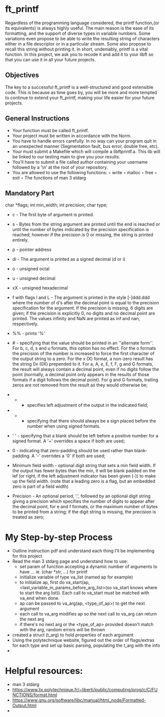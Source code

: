 # ft_printf

Regardless of the programming language considered, the printf function,(or its equivalents)
is always highly useful. The main reason is the ease of its formatting, and the
support of diverse types in variable numbers. Some variations even propose to be able to
write the resulting string of characters either in a file descriptor or in a particular stream.
Some also propose to recall this string without printing it. In short, undeniably, printf
is a vital function. In this project, we ask you to recode it and add it to your libft so that you can use it in all your future projects.

## Objectives
The key to a successful ft_printf is a well-structured and good extensible code. This
is because as time goes by, you will be more and more tempted to continue to extend
your ft_printf, making your life easier for your future projects.

## General Instructions
* Your function must be called ft_printf.
* Your project must be written in accordance with the Norm.
* You have to handle errors carefully. In no way can your program quit in an unexpected
manner (Segmentation fault, bus error, double free, etc).
* Your must submit a Makefile which will compile a libftprintf.a. This lib will be
linked to our testing main to give you your results.
* You’ll have to submit a file called author containing your username followed by a
’\n’ at the root of your repository.
* You are allowed to use the following functions:
    ◦ write
    ◦ malloc
    ◦ free
    ◦ exit
    ◦ The functions of man 3 stdarg

## Mandatory Part
char		*flags;
int			min_width;
int			precision;
char		type;
* c - The first byte of argument is printed.
* s - Bytes from the string argument are printed until the end is reached or until the number of bytes indicated by the precision specification is reached; however if the precision is 0 or missing, the string is printed entirely.
* p - pointer address

* di - The argument is printed as a signed decimal (d or i)
* o - unsigned octal
* u - unsigned decimal
* xX - unsigned hexadecimal

* f with flags l and L - The argument is printed in the style [-]ddd.ddd where the number of d's after the decimal point is equal to the precision specification for the argument.  If the precision is missing, 6 digits are given; if the precision is explicitly 0, no digits and no decimal point are printed.  The values infinity and NaN are printed as inf and nan, respectively.

* %% - prints '%'

* \# - specifying that the value should be printed in an ''alternate form''.  For b, c, d, s and u formats, this option has no effect. For the o formats the precision of the number is increased to force the first character of the output string to a zero.  For the x (X) format, a non-zero result has the string 0x (0X) prepended to it.  For a, A, e, E, f, F, g and G formats, the result will always contain a decimal point, even if no digits follow the point (normally, a decimal point only appears in the results of those formats if a digit follows the decimal point). For g and G formats, trailing zeros are not removed from the result as they would otherwise be;
* - - specifies left adjustment of the output in the indicated field;
* + - specifying that there should always be a sign placed before the number when using signed formats.
* ' ' - specifying that a blank should be left before a positive number for a signed format. A '+' overrides a space if both are used;
* 0 - indicating that zero-padding should be used rather than blank-padding. A '-' overrides a '0' if both are used;

* Minimum field width - optional digit string that sets a min field width. If the output has fewer bytes than the min, it will be blank padded on the lef (or right, if the left adjustment indicator has been given (-)) to make up the field width. (note that a leading zero is a flag, but an embedded zero is part of a field width)

* Precision - An optional period, '.', followed by an optional digit string giving a precision which specifies the number of digits to appear after the decimal point, for e and f formats, or the maximum number of bytes to be printed from a string; if the digit string is missing, the precision is treated as zero;

# My Step-by-step Process
* Outline instruction pdf and understand each thing I'll be implementing for this project
* Read the man 3 stdarg page and understand how to use:
    - set param of function accepting a dynamic number of arguments to have ... ie. (char *str, ...) for printf
    - initialize variable of type va_list (named ap for example)
    - to initialize ap, first do va_start(ap, <last_variable_in_params_before_arg_list>(so va_start knows where to start the arg list)). Each call to va_start must be matched with va_end when done.
    - ap can be passed to va_arg(ap, <type_of_ap>) to get the next argument
    - each call to va_arg modifies ap so the next call to va_arg can return the next arg
    - if there's no next arg or the <type_of_ap> provided doesn't match with the arg, random errors will be thrown
* created a struct (t_arg) to hold properties of each argument
* Using the polytechnique website, figured out the order of flags/extras for each type and set up basic parsing, populating the t_arg with the info
*

# Helpful resources:
* man 3 stdarg
* https://www.lix.polytechnique.fr/~liberti/public/computing/prog/c/C/FUNCTIONS/format.html
* https://www.gnu.org/software/libc/manual/html_node/Formatted-Output.html
*

